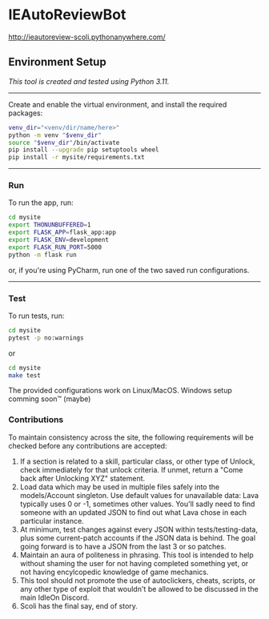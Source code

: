 # IEAutoReviewBot

http://ieautoreview-scoli.pythonanywhere.com/

## Environment Setup

_This tool is created and tested using Python 3.11._
<hr/>

Create and enable the virtual environment, and install the required packages:
``` bash
venv_dir="<venv/dir/name/here>"
python -m venv "$venv_dir"
source "$venv_dir"/bin/activate
pip install --upgrade pip setuptools wheel
pip install -r mysite/requirements.txt
```
<hr/>

### Run

To run the app, run:
``` bash
cd mysite
export THONUNBUFFERED=1
export FLASK_APP=flask_app:app
export FLASK_ENV=development
export FLASK_RUN_PORT=5000
python -m flask run 
```
or, if you're using PyCharm, run one of the two saved run configurations.
<hr/>

### Test

To run tests, run:
``` bash
cd mysite
pytest -p no:warnings
```
or
``` bash
cd mysite
make test
```

The provided configurations work on Linux/MacOS. Windows setup comming soon™ (maybe)

### Contributions

To maintain consistency across the site, the following requirements will be checked before any contributions are accepted:
1) If a section is related to a skill, particular class, or other type of Unlock, check immediately for that unlock criteria. If unmet, return a "Come back after Unlocking XYZ" statement.
2) Load data which may be used in multiple files safely into the models/Account singleton. Use default values for unavailable data: Lava typically uses 0 or -1, sometimes other values. You'll sadly need to find someone with an updated JSON to find out what Lava chose in each particular instance.
3) At minimum, test changes against every JSON within tests/testing-data, plus some current-patch accounts if the JSON data is behind. The goal going forward is to have a JSON from the last 3 or so patches.
4) Maintain an aura of politeness in phrasing. This tool is intended to help without shaming the user for not having completed something yet, or not having encylcopedic knowledge of game mechanics.
5) This tool should not promote the use of autoclickers, cheats, scripts, or any other type of exploit that wouldn't be allowed to be discussed in the main IdleOn Discord.
6) Scoli has the final say, end of story.
